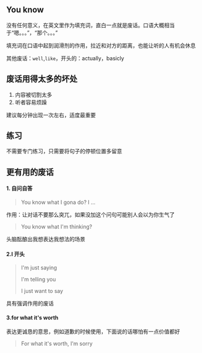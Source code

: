 ## You know

没有任何意义，在英文里作为填充词，直白一点就是废话。口语大概相当于“嗯。。。”，“那个。。。”

填充词在口语中起到润滑剂的作用，拉近和对方的距离，也能让听的人有机会休息

其他废话：`well`,`like`，开头的：actually，basicly

## 废话用得太多的坏处

1. 内容被切割太多
2. 听者容易烦躁

建议每分钟出现一次左右，适度最重要

## 练习

不需要专门练习，只需要将句子的停顿位置多留意

## 更有用的废话

#### 1. 自问自答

> You know what I gona do? I ...

作用：让对话不要那么突兀，如果没加这个问句可能别人会以为你生气了

> You know what I'm thinking?

头脑酝酿出我想表达我想法的场景



#### 2.I 开头

> I'm just saying
>
> I'm telling you
>
> I just want to say

具有强调作用的废话



#### 3.for what it's worth

表达更诚恳的意思，例如道歉的时候使用，下面说的话哪怕有一点价值都好

> For what it's worth, I'm sorry

